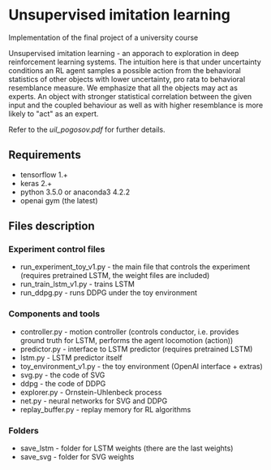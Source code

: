 # Unsupervised imitation learning
Implementation of the final project of a university course

Unsupervised imitation learning - an apporach to exploration in deep reinforcement learning systems. 
The intuition here is that under uncertainty conditions an RL agent samples a possible action from the behavioral statistics of other  objects with lower uncertainty, pro rata to behavioral resemblance measure. We emphasize that all the objects may act as experts. An object with stronger statistical correlation between the given input and the coupled behaviour as well as with higher resemblance is more likely to "act" as an expert.

Refer to the *uil_pogosov.pdf* for further details.

## Requirements
- tensorflow 1.+
- keras 2.+
- python 3.5.0 or anaconda3 4.2.2
- openai gym (the latest)

## Files description

### Experiment control files
- run_experiment_toy_v1.py - the main file that controls the experiment (requires pretrained LSTM, the weight files are included)
- run_train_lstm_v1.py - trains LSTM
- run_ddpg.py - runs DDPG under the toy environment

### Components and tools
- controller.py - motion controller (controls conductor, i.e. provides ground truth for LSTM, performs the agent locomotion (action))
- predictor.py - interface to LSTM predictor (requires pretrained LSTM)
- lstm.py - LSTM predictor itself
- toy_environment_v1.py - the toy environment (OpenAI interface + extras)
- svg.py - the code of SVG
- ddpg - the code of DDPG
- explorer.py - Ornstein-Uhlenbeck process
- net.py - neural networks for SVG and DDPG
- replay_buffer.py - replay memory for RL algorithms

### Folders
- save_lstm - folder for LSTM weights (there are the last weights)
- save_svg - folder for SVG weights
